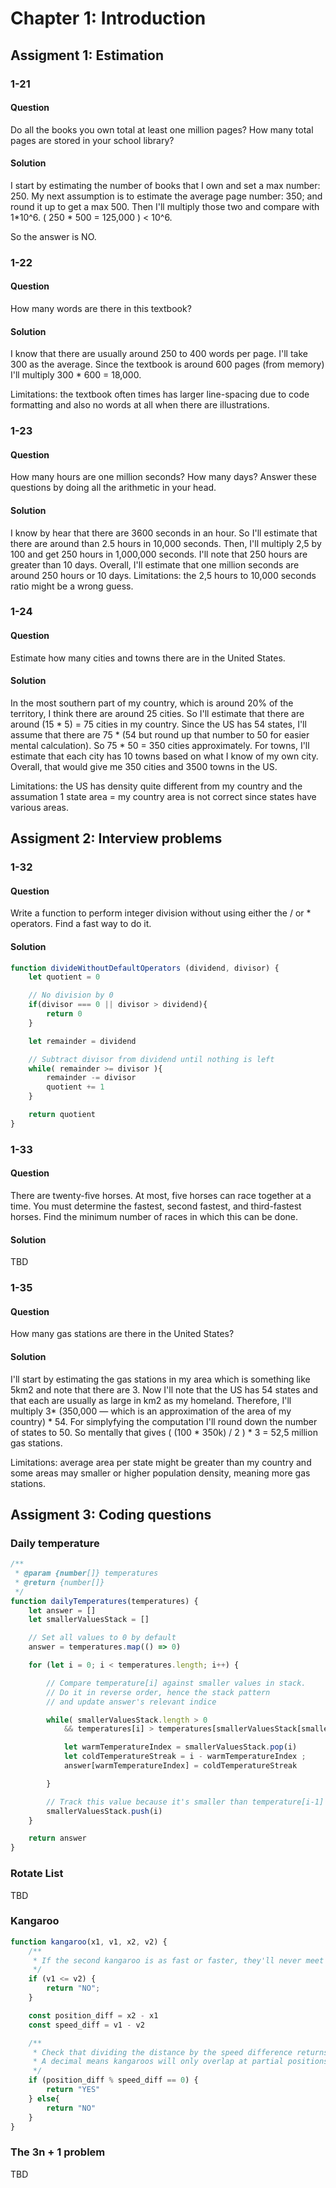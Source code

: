 # Chapter 1: Introduction

## Assigment 1: Estimation
### 1-21
#### Question
Do all the books you own total at least one million pages? How many total pages are stored in your school library?

#### Solution
I start by estimating the number of books that I own and set a max number: 250.
My next assumption is to estimate the average page number: 350; and round it up to get a max 500.
Then I'll multiply those two and compare with 1*10^6.
( 250 * 500 = 125,000 ) < 10^6.

So the answer is NO.

### 1-22
#### Question
How many words are there in this textbook?

#### Solution
I know that there are usually around 250 to 400 words per page. I'll take 300 as the average.
Since the textbook is around 600 pages (from memory) I'll multiply 300 * 600 = 18,000.

Limitations: the textbook often times has larger line-spacing due to code formatting and also no words at all when there are illustrations.  

### 1-23
#### Question
How many hours are one million seconds? How many days? Answer these questions by doing all the arithmetic in your head.

#### Solution
I know by hear that there are 3600 seconds in an hour.
So I'll estimate that there are around than 2.5 hours in 10,000 seconds. 
Then, I'll multiply 2,5 by 100 and get 250 hours in 1,000,000 seconds.
I'll note that 250 hours are greater than 10 days.
Overall, I'll estimate that one million seconds are around 250 hours or 10 days.
Limitations: the 2,5 hours to 10,000 seconds ratio might be a wrong guess.

### 1-24
#### Question
Estimate how many cities and towns there are in the United States.

#### Solution
In the most southern part of my country, which is around 20% of the territory, I think there are around 25 cities.
So I'll estimate that there are around (15 * 5) = 75 cities in my country.
Since the US has 54 states, I'll assume that there are 75 * (54 but round up that number to 50 for easier mental calculation).
So 75 * 50 = 350 cities approximately. For towns, I'll estimate that each city has 10 towns based on what I know of my own city.
Overall, that would give me 350 cities and 3500 towns in the US.

Limitations: the US has density quite different from my country and the assumation 1 state area = my country area is not correct since states have various areas. 

## Assigment 2: Interview problems

### 1-32
#### Question
Write a function to perform integer division without using either the / or * operators. Find a fast way to do it.

#### Solution
```javascript
function divideWithoutDefaultOperators (dividend, divisor) {
    let quotient = 0

    // No division by 0
    if(divisor === 0 || divisor > dividend){
        return 0
    }

    let remainder = dividend

    // Subtract divisor from dividend until nothing is left
    while( remainder >= divisor ){
        remainder -= divisor
        quotient += 1
    }

    return quotient
}
```

### 1-33
#### Question
There are twenty-five horses. At most, five horses can race together at a time. You must determine the fastest, second fastest, and third-fastest horses. Find the minimum number of races in which this can be done.

#### Solution
TBD

### 1-35

#### Question
How many gas stations are there in the United States?

#### Solution
I'll start by estimating the gas stations in my area which is something like 5km2 and note that there are 3.
Now I'll note that the US has 54 states and that  each are usually as large in km2 as my homeland.
Therefore, I'll multiply 3* (350,000 — which is an approximation of the area of my country) * 54.
For simplyfying the computation I'll round down the number of states to 50.
So mentally that gives ( (100 * 350k) / 2 ) * 3 = 52,5 million gas stations.

Limitations: average area per state might be greater than my country and some areas may smaller or higher population density, meaning more gas stations.

## Assigment 3: Coding questions

### Daily temperature
```javascript
/**
 * @param {number[]} temperatures
 * @return {number[]}
 */
function dailyTemperatures(temperatures) {
    let answer = []
    let smallerValuesStack = []

    // Set all values to 0 by default
    answer = temperatures.map(() => 0)

    for (let i = 0; i < temperatures.length; i++) {

        // Compare temperature[i] against smaller values in stack.
        // Do it in reverse order, hence the stack pattern
        // and update answer's relevant indice

        while( smallerValuesStack.length > 0
            && temperatures[i] > temperatures[smallerValuesStack[smallerValuesStack.length - 1]] ) {

            let warmTemperatureIndex = smallerValuesStack.pop(i)
            let coldTemperatureStreak = i - warmTemperatureIndex ;
            answer[warmTemperatureIndex] = coldTemperatureStreak

        }

        // Track this value because it's smaller than temperature[i-1]
        smallerValuesStack.push(i)
    }

    return answer
}
```

### Rotate List
TBD

### Kangaroo
```javascript
function kangaroo(x1, v1, x2, v2) {
    /**
     * If the second kangaroo is as fast or faster, they'll never meet  
     */
    if (v1 <= v2) {
        return "NO";
    }

    const position_diff = x2 - x1
    const speed_diff = v1 - v2

    /**
     * Check that dividing the distance by the speed difference returns an integer
     * A decimal means kangaroos will only overlap at partial positions but won't meet
     */
    if (position_diff % speed_diff == 0) {
        return "YES"
    } else{
        return "NO"
    }
}
```

### The 3n + 1 problem
TBD